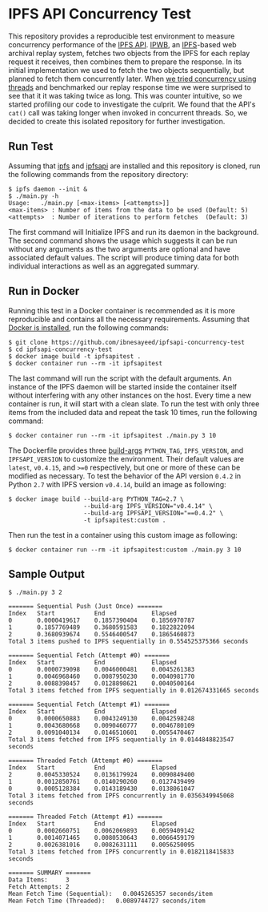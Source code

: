 # IPFS API Concurrency Test

This repository provides a reproducible test environment to measure concurrency performance of the [IPFS API](https://pypi.org/project/ipfsapi/).
[IPWB](https://github.com/oduwsdl/ipwb/), an [IPFS](https://ipfs.io/)-based web archival replay system, fetches two objects from the IPFS for each replay request it receives, then combines them to prepare the response.
In its initial implementation we used to fetch the two objects sequentially, but planned to fetch them concurrently later.
When [we tried concurrency using threads](https://github.com/oduwsdl/ipwb/pull/425) and benchmarked our replay response time we were surprised to see that it it was taking twice as long.
This was counter intuitive, so we started profiling our code to investigate the culprit.
We found that the API's `cat()` call was taking longer when invoked in concurrent threads.
So, we decided to create this isolated repository for further investigation.

## Run Test

Assuming that [ipfs](https://ipfs.io/docs/install/) and [ipfsapi](https://pypi.org/project/ipfsapi/) are installed and this repository is cloned, run the following commands from the repository directory:

```
$ ipfs daemon --init &
$ ./main.py -h
Usage:   ./main.py [<max-items> [<attempts>]]
<max-items> : Number of items from the data to be used (Default: 5)
<attempts>  : Number of iterations to perform fetches  (Default: 3)
```

The first command will Initialize IPFS and run its daemon in the background.
The second command shows the usage which suggests it can be run without any arguments as the two arguments are optional and have associated default values.
The script will produce timing data for both individual interactions as well as an aggregated summary.

## Run in Docker

Running this test in a Docker container is recommended as it is more reproducible and contains all the necessary requirements.
Assuming that [Docker is installed](https://docs.docker.com/install/), run the following commands:

```
$ git clone https://github.com/ibnesayeed/ipfsapi-concurrency-test
$ cd ipfsapi-concurrency-test
$ docker image build -t ipfsapitest .
$ docker container run --rm -it ipfsapitest
```

The last command will run the script with the default arguments.
An instance of the IPFS daemon will be started inside the container itself without interfering with any other instances on the host.
Every time a new container is run, it will start with a clean slate.
To run the test with only three items from the included data and repeat the task 10 times, run the following command:

```
$ docker container run --rm -it ipfsapitest ./main.py 3 10
```

The Dockerfile provides three [build-args](https://docs.docker.com/engine/reference/commandline/build/#set-build-time-variables---build-arg) `PYTHON_TAG`, `IPFS_VERSION`, and `IPFSAPI_VERSION` to customize the environment.
Their default values are `latest`, `v0.4.15`, and `>=0` respectively, but one or more of these can be modified as necessary.
To test the behavior of the API version `0.4.2` in Python `2.7` with IPFS version `v0.4.14`, build an image as following:

```
$ docker image build --build-arg PYTHON_TAG=2.7 \
                     --build-arg IPFS_VERSION="v0.4.14" \
                     --build-arg IPFSAPI_VERSION="==0.4.2" \
                     -t ipfsapitest:custom .
```

Then run the test in a container using this custom image as following:

```
$ docker container run --rm -it ipfsapitest:custom ./main.py 3 10
```

## Sample Output

```
$ ./main.py 3 2

======= Sequential Push (Just Once) =======
Index	Start        	End          	Elapsed
0	    0.0000419617	0.1857390404	0.1856970787
1	    0.1857769489	0.3680591583	0.1822822094
2	    0.3680939674	0.5546400547	0.1865460873
Total 3 items pushed to IPFS sequentially in 0.554525375366 seconds

======= Sequential Fetch (Attempt #0) =======
Index	Start        	End          	Elapsed
0	    0.0000739098	0.0046000481	0.0045261383
1	    0.0046968460	0.0087950230	0.0040981770
2	    0.0088398457	0.0128898621	0.0040500164
Total 3 items fetched from IPFS sequentially in 0.012674331665 seconds

======= Sequential Fetch (Attempt #1) =======
Index	Start        	End          	Elapsed
0	    0.0000650883	0.0043249130	0.0042598248
1	    0.0043680668	0.0090460777	0.0046780109
2	    0.0091040134	0.0146510601	0.0055470467
Total 3 items fetched from IPFS sequentially in 0.0144848823547 seconds

======= Threaded Fetch (Attempt #0) =======
Index	Start        	End          	Elapsed
2	    0.0045330524	0.0136179924	0.0090849400
1	    0.0012850761	0.0140290260	0.0127439499
0	    0.0005128384	0.0143189430	0.0138061047
Total 3 items fetched from IPFS concurrently in 0.0356349945068 seconds

======= Threaded Fetch (Attempt #1) =======
Index	Start        	End          	Elapsed
0	    0.0002660751	0.0062069893	0.0059409142
1	    0.0014071465	0.0080530643	0.0066459179
2	    0.0026381016	0.0082631111	0.0056250095
Total 3 items fetched from IPFS concurrently in 0.0182118415833 seconds

======= SUMMARY =======
Data Items:	    3
Fetch Attempts:	2
Mean Fetch Time (Sequential):	0.0045265357 seconds/item
Mean Fetch Time (Threaded):	  0.0089744727 seconds/item
```
